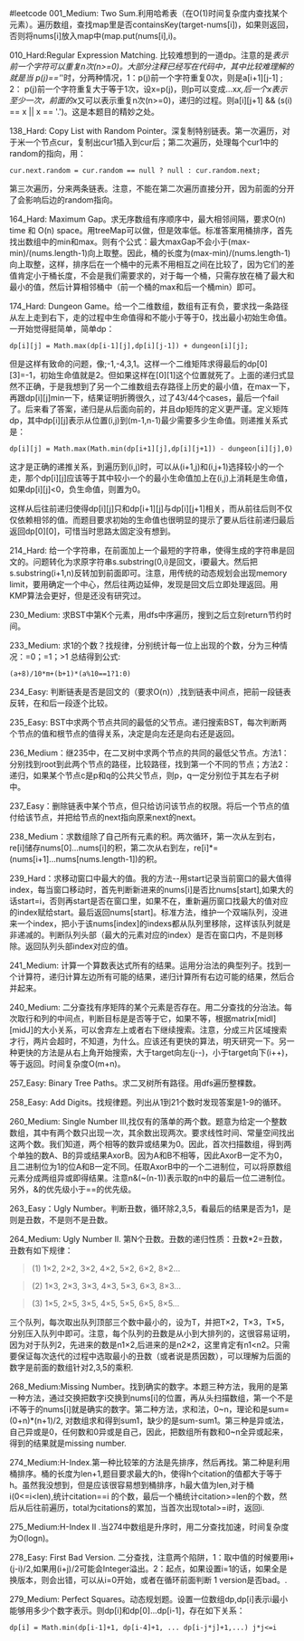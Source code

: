 #leetcode
001_Medium: Two Sum.利用哈希表（在O(1)时间复杂度内查找某个元素）。遍历数组，查找map里是否containsKey(target-nums[i])，如果则返回，否则将nums[i]放入map中(map.put(nums[i],i)。

010_Hard:Regular Expression Matching. 比较难想到的一道dp。注意的是*表示前一个字符可以重复n次(n>=0)。大部分注释已经写在代码中，其中比较难理解的就是当 p(j)=='*'时，分两种情况，1：p(j)前一个字符重复0次，则是a[i+1][j-1] ; 2： p(j)前一个字符重复大于等于1次，设x=p(j)，则p可以变成...x*x,后一个x表示至少一次，前面的x*又可以表示重复n次(n>=0)，递归的过程。则a[i][j+1] && (s(i) == x || x == '.')。这是本题目的精妙之处。

138_Hard: Copy List with Random Pointer。深复制特别链表。第一次遍历，对于米一个节点cur，复制出cur1插入到cur后；第二次遍历，处理每个cur1中的random的指向，用：

    cur.next.random = cur.random == null ? null : cur.random.next;
    
第三次遍历，分来两条链表。注意，不能在第二次遍历直接分开，因为前面的分开了会影响后边的random指向。

164_Hard: Maximum Gap。求无序数组有序顺序中，最大相邻间隔，要求O(n) time 和 O(n) space。用treeMap可以做，但是效率低。标准答案用桶排序，首先找出数组中的min和max。则有个公式：最大maxGap不会小于(max-min)/(nums.length-1)向上取整。因此，桶的长度为(max-min)/(nums.length-1)向上取整，这样，排序后在一个桶中的元素不用相互之间在比较了，因为它们的差值肯定小于桶长度，不会是我们需要求的，对于每一个桶，只需存放在桶了最大和最小的值，然后计算相邻桶中（前一个桶的max和后一个桶min）即可。

174_Hard: Dungeon Game。给一个二维数组，数组有正有负，要求找一条路径从左上走到右下，走的过程中生命值得和不能小于等于0，找出最小初始生命值。一开始觉得挺简单，简单dp：

    dp[i][j] = Math.max(dp[i-1][j],dp[i][j-1]) + dungeon[i][j];
    
但是这样有致命的问题，像;-1,-4,3,1。这样一个二维矩阵求得最后的dp[0][3]=-1，初始生命值就是2。但如果这样在[0][1]这个位置就死了。上面的递归式显然不正确，于是我想到了另一个二维数组去存路径上历史的最小值，在max一下，再跟dp[i][j]min一下，结果证明折腾很久，过了43/44个cases，最后一个fail了。后来看了答案，递归是从后面向前的，并且dp矩阵的定义更严谨。定义矩阵dp，其中dp[i][j]表示从位置(i,j)到(m-1,n-1)最少需要多少生命值。则递推关系式是：

    dp[i][j] = Math.max(Math.min(dp[i+1][j],dp[i][j+1]) - dungeon[i][j],0)

这才是正确的递推关系，到遍历到(i,j)时，可以从(i+1,j)和(i,j+1)选择较小的一个走，那个dp[i][j]应该等于其中较小一个的最小生命值加上在(i,j)上消耗是生命值，如果dp[i][j]<0，负生命值，则置为0。

这样从后往前递归使得dp[i][j]只和dp[i+1][j]与dp[i][j+1]相关，而从前往后则不仅仅依赖相邻的值。而题目要求初始的生命值也很明显的提示了要从后往前递归最后返回dp[0][0]，可惜当时思路太固定没有想到。

214_Hard: 给一个字符串，在前面加上一个最短的字符串，使得生成的字符串是回文的。问题转化为求原字符串s.substring(0,i)是回文，i要最大。然后把s.substring(i+1,n)反转加到前面即可。注意，用传统的动态规划会出现memory limit，要用确定一个中心，然后往两边延伸，发现是回文后立即处理返回。用KMP算法会更好，但是还没有研究过。

230_Medium: 求BST中第K个元素，用dfs中序遍历，搜到之后立刻return节约时间。

233_Medium: 求1的个数？找规律，分别统计每一位上出现的个数，分为三种情况：=0；=1；>1 总结得到公式:

    (a+8)/10*m+(b+1)*(a%10==1?1:0)
    
234_Easy: 判断链表是否是回文的（要求O(n)）,找到链表中间点，把前一段链表反转，在和后一段逐个比较。

235_Easy: BST中求两个节点共同的最低的父节点。递归搜索BST，每次判断两个节点的值和根节点的值得关系，决定是向左还是向右还是返回。

236_Medium：继235中，在二叉树中求两个节点的共同的最低父节点。方法1：分别找到root到此两个节点的路径，比较路径，找到第一个不同的节点；方法2：递归，如果某个节点c是p和q的公共父节点，则p，q一定分别位于其左右子树中。

237_Easy：删除链表中某个节点，但只给访问该节点的权限。将后一个节点的值付给该节点，并把给节点的next指向原来next的next。

238_Medium：求数组除了自己所有元素的积。两次循环，第一次从左到右，re[i]储存nums[0]...nums[i]的积，第二次从右到左，re[i]*=(nums[i+1]...nums[nums.length-1])的积。

239_Hard：求移动窗口中最大的值。我的方法--用start记录当前窗口的最大值得index，每当窗口移动时，首先判断新进来的nums[i]是否比nums[start],如果大的话start=i，否则再start是否在窗口里，如果不在，重新遍历窗口找最大的值对应的index赋给start。最后返回nums[start]。标准方法，维护一个双端队列，没进来一个index，把小于该nums[index]的indexs都从队列里移除，这样该队列就是非递减的。判断队列头部（最大的元素对应的index）是否在窗口内，不是则移除。返回队列头部index对应的值。

241_Medium: 计算一个算数表达式所有的结果。运用分治法的典型列子。找到一个计算符，递归计算左边所有可能的结果，递归计算所有右边可能的结果，然后合并起来。

240_Medium: 二分查找有序矩阵的某个元素是否存在。用二分查找的分治法。每次取行和列的中间点，判断目标是是否等于它，如果不等，根据matrix[midI][midJ]的大小关系，可以舍弃左上或者右下继续搜索。注意，分成三片区域搜索才行，两片会超时，不知道，为什么。应该还有更快的算法，明天研究一下。另一种更快的方法是从右上角开始搜索，大于target向左(j--)，小于target向下(i++)，等于返回。时间复杂度O(m+n)。

257_Easy: Binary Tree Paths。求二叉树所有路径。用dfs遍历整棵数。

258_Easy: Add Digits。找规律题。列出从1到21个数时发现答案是1-9的循环。

260_Medium: Single Number III,找仅有的落单的两个数。题意为给定一个整数数组，其中有两个数只出现一次，其余数出现两次。要求线性时间、常量空间找出这两个数。我们知道，两个相等的数异或结果为0。因此，首次扫描数组，得到两个单独的数A、B的异或结果AxorB。因为A和B不相等，因此AxorB一定不为0，且二进制位为1的位A和B一定不同。任取AxorB中的一个二进制位，可以将原数组元素分成两组异或即得结果。注意n&(~(n-1))表示取的n中的最后一位二进制位。另外，&的优先级小于==的优先级。

263_Easy：Ugly Number。判断丑数，循环除2,3,5，看最后的结果是否为1，是则是丑数，不是则不是丑数。

264_Medium: Ugly Number II. 第N个丑数。丑数的递归性质：丑数*2=丑数，丑数有如下规律：

> (1) 1×2, 2×2, 3×2, 4×2, 5×2, 6×2, 8×2…

> (2) 1×3, 2×3, 3×3, 4×3, 5×3, 6×3, 8×3…

> (3) 1×5, 2×5, 3×5, 4×5, 5×5, 6×5, 8×5…

三个队列，每次取出队列顶部三个数中最小的，设为T，并把T×2，T×3，T×5，分别压入队列中即可。注意，每个队列的丑数是从小到大排列的，这很容易证明，因为对于队列2，先进来的数是n1×2,后进来的是n2×2，这里肯定有n1<n2。只需要保证每次迭代的过程中选取最小的丑数（或者说是质因数），可以理解为后面的数字是前面的数组针对2,3,5的乘积.

268_Medium:Missing Number。找到确实的数字。本题三种方法，我用的是第一种方法，通过交换把数字i交换到nums[i]的位置，再从头扫描数组，第一个不是i不等于的nums[i]就是确实的数字。第二种方法，求和法，0~n，理论和是sum=(0+n)*(n+1)/2, 对数组求和得到sum1，缺少的是sum-sum1。第三种是异或法，自己异或是0，任何数和0异或是自己，因此，把数组所有数和0~n全异或起来，得到的结果就是missing number.

274_Medium:H-Index.第一种比较笨的方法是先排序，然后再找。第二种是利用桶排序。桶的长度为len+1,题目要求最大的h，使得h个citation的值都大于等于h。虽然我没想到，但是应该很容易想到桶排序，h最大值为len,对于桶i(0<=i<len),统计citation==i 的个数，最后一个桶统计citation>=len的个数，然后从后往前遍历，total为citations的累加，当首次出现total>=i时，返回i.

275_Medium:H-Index II .当274中数组是升序时，用二分查找加速，时间复杂度为O(logn)。

278_Easy: First Bad Version. 二分查找，注意两个陷阱，1：取中值的时候要用i+(j-i)/2,如果用(i+j)/2可能会Integer溢出。2：起点，如果设置i=1的话，如果全是换版本，则会出错，可以从i=0开始，或者在循环前面判断 1 version是否bad。.

279_Medium: Perfect Squares。动态规划题。设置一位数组dp,dp[i]表示i最小能够用多少个数字表示。则dp[i]和dp[0]...dp[i-1]，存在如下关系：

    dp[i] = Math.min(dp[i-1]+1, dp[i-4]+1, ... dp[i-j*j]+1,...) j*j<=i
